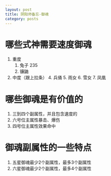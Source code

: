 ```yaml
---
layout: post
title: 阴阳师备忘-御魂
category: posts
---
```


# 哪些式神需要速度御魂
1. 重度
	1. 兔子 235
	2. 镰鼬
3. 中度（跟上拉条）
	4. 兵俑
	5. 雨女
	6. 雪女
	7. 凤凰

# 哪些御魂是有价值的
1. 三到四个副属性，并且包含速度的
2. 六号位主属性暴击、爆伤
3. 四号位主属性效果命中

# 御魂副属性的一些特点
1. 五星御魂最少2个副属性，最多3个副属性
2. 六星御魂最少2个副属性，最多4个副属性